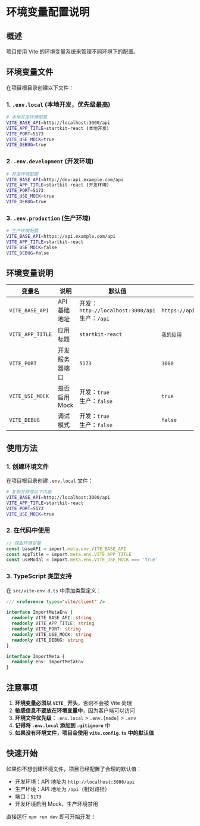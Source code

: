 # 环境变量配置说明

## 概述
项目使用 Vite 的环境变量系统来管理不同环境下的配置。

## 环境变量文件
在项目根目录创建以下文件：

### 1. `.env.local` (本地开发，优先级最高)
```bash
# 本地开发环境配置
VITE_BASE_API=http://localhost:3000/api
VITE_APP_TITLE=startkit-react (本地开发)
VITE_PORT=5173
VITE_USE_MOCK=true
VITE_DEBUG=true
```

### 2. `.env.development` (开发环境)
```bash
# 开发环境配置
VITE_BASE_API=http://dev-api.example.com/api
VITE_APP_TITLE=startkit-react (开发环境)
VITE_PORT=5173
VITE_USE_MOCK=true
VITE_DEBUG=true
```

### 3. `.env.production` (生产环境)
```bash
# 生产环境配置
VITE_BASE_API=https://api.example.com/api
VITE_APP_TITLE=startkit-react
VITE_USE_MOCK=false
VITE_DEBUG=false
```

## 环境变量说明

| 变量名 | 说明 | 默认值 | 示例 |
|--------|------|--------|------|
| `VITE_BASE_API` | API 基础地址 | 开发：`http://localhost:3000/api`<br>生产：`/api` | `https://api.example.com/api` |
| `VITE_APP_TITLE` | 应用标题 | `startkit-react` | `我的应用` |
| `VITE_PORT` | 开发服务器端口 | `5173` | `3000` |
| `VITE_USE_MOCK` | 是否启用 Mock | 开发：`true`<br>生产：`false` | `true` |
| `VITE_DEBUG` | 调试模式 | 开发：`true`<br>生产：`false` | `false` |

## 使用方法

### 1. 创建环境文件
在项目根目录创建 `.env.local` 文件：
```bash
# 复制并修改以下内容
VITE_BASE_API=http://localhost:3000/api
VITE_APP_TITLE=startkit-react
VITE_PORT=5173
VITE_USE_MOCK=true
```

### 2. 在代码中使用
```typescript
// 获取环境变量
const baseAPI = import.meta.env.VITE_BASE_API
const appTitle = import.meta.env.VITE_APP_TITLE
const useModal = import.meta.env.VITE_USE_MOCK === 'true'
```

### 3. TypeScript 类型支持
在 `src/vite-env.d.ts` 中添加类型定义：
```typescript
/// <reference types="vite/client" />

interface ImportMetaEnv {
  readonly VITE_BASE_API: string
  readonly VITE_APP_TITLE: string
  readonly VITE_PORT: string
  readonly VITE_USE_MOCK: string
  readonly VITE_DEBUG: string
}

interface ImportMeta {
  readonly env: ImportMetaEnv
}
```

## 注意事项

1. **环境变量必须以 `VITE_` 开头**，否则不会被 Vite 处理
2. **敏感信息不要放在环境变量中**，因为客户端可以访问
3. **环境文件优先级**：`.env.local` > `.env.[mode]` > `.env`
4. **记得将 `.env.local` 添加到 `.gitignore`** 中
5. **如果没有环境文件，项目会使用 `vite.config.ts` 中的默认值**

## 快速开始

如果你不想创建环境文件，项目已经配置了合理的默认值：
- 开发环境：API 地址为 `http://localhost:3000/api`
- 生产环境：API 地址为 `/api`（相对路径）
- 端口：`5173`
- 开发环境启用 Mock，生产环境禁用

直接运行 `npm run dev` 即可开始开发！
